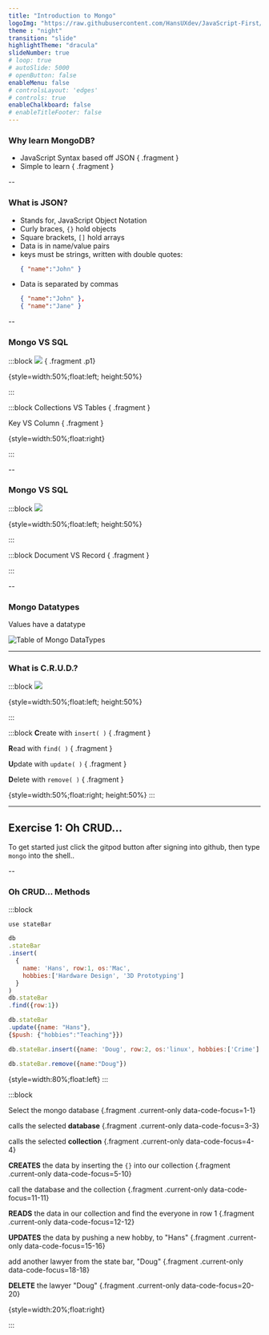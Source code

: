 ```yaml
---
title: "Introduction to Mongo"
logoImg: "https://raw.githubusercontent.com/HansUXdev/JavaScript-First/2acf5840c15af96602aceb66303ea69c5b75e344/logo.svg"
theme : "night"
transition: "slide"
highlightTheme: "dracula"
slideNumber: true
# loop: true
# autoSlide: 5000 
# openButton: false
enableMenu: false
# controlsLayout: 'edges'
# controls: true
enableChalkboard: false
# enableTitleFooter: false
---
```


<style>
.line.focus{background:none;font-size: xx-large;color:#5cc4ea;}
/* #logo {text-align:center} */
#logo > img {max-height: 10.5em;}
.p1{padding:1em; border:none}
</style>

### Why learn MongoDB?
* JavaScript Syntax based off JSON { .fragment }
* Simple to learn { .fragment }

--

### What is JSON?
* Stands for, JavaScript Object Notation
* Curly braces, `{}` hold objects
* Square brackets, `[]` hold arrays
* Data is in name/value pairs
* keys must be strings, written with double quotes:
  ```JSON
  { "name":"John" }
  ```
* Data is separated by commas
  ```JSON
  { "name":"John" },
  { "name":"Jane" }
  ```


--

### Mongo VS SQL

:::block
[![](assets/mongo-VS-sql.drawio.svg)]() { .fragment .p1}

{style=width:50%;float:left; height:50%}

:::

:::block
Collections VS Tables { .fragment }

Key VS Column { .fragment }

  
{style=width:50%;float:right}

:::

--

### Mongo VS SQL

:::block
[![](assets/mongo-VS-sql-2.drawio.svg)]() 

{style=width:50%;float:left; height:50%}

:::

:::block
Document VS Record { .fragment }

:::


--

### Mongo Datatypes
Values have a datatype

![Table of Mongo DataTypes](assets/datatypes.drawio.svg)

---

### What is C.R.U.D.?


:::block
[![](assets/CRUD.drawio.svg)]() 

{style=width:50%;float:left; height:50%}

:::

:::block
**C**reate with `insert( )` { .fragment }

**R**ead with `find( )` { .fragment }

**U**pdate with `update( )` { .fragment }

**D**elete with `remove( )`  { .fragment }

{style=width:50%;float:right; height:50%}
:::

---

## Exercise 1: Oh CRUD...

To get started just click the gitpod button after signing into github, then type `mongo` into the shell..

--

### Oh CRUD... Methods

:::block
  ```javascript
  use stateBar

  db
  .stateBar
  .insert(
    {
      name: 'Hans', row:1, os:'Mac', 
      hobbies:['Hardware Design', '3D Prototyping'] 
    }
  )
  db.stateBar
  .find({row:1})

  db.stateBar
  .update({name: "Hans"}, 
  {$push: {"hobbies":"Teaching"}})

  db.stateBar.insert({name: 'Doug', row:2, os:'linux', hobbies:['Crime'] })

  db.stateBar.remove({name:"Doug"})
  ```
  {style=width:80%;float:left}
:::

:::block

Select the mongo database {.fragment .current-only data-code-focus=1-1}

calls the selected **database** {.fragment .current-only data-code-focus=3-3}

calls the selected **collection** {.fragment .current-only data-code-focus=4-4}

**CREATES** the data by inserting the `{}` into our collection {.fragment .current-only data-code-focus=5-10}

call the database and the collection {.fragment .current-only data-code-focus=11-11}

**READS** the data in our collection and find the everyone in row 1 {.fragment .current-only data-code-focus=12-12}

**UPDATES** the data by pushing a new hobby, to "Hans" {.fragment .current-only data-code-focus=15-16}

add another lawyer from the state bar, "Doug" {.fragment .current-only data-code-focus=18-18}

**DELETE** the lawyer "Doug" {.fragment .current-only data-code-focus=20-20}

  
{style=width:20%;float:right}

:::






